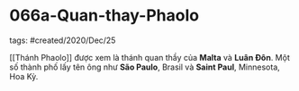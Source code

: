# 066a-Quan-thay-Phaolo

tags: #created/2020/Dec/25

[[Thánh Phaolo]] được xem là thánh quan thầy của **Malta** và **Luân Đôn**. Một số thành phố lấy tên ông như **São Paulo**, Brasil và **Saint Paul**, Minnesota, Hoa Kỳ.